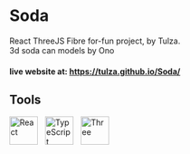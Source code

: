 # Soda
 React ThreeJS Fibre for-fun project, by Tulza. <br/>
 3d soda can models by Ono

#### live website at: https://tulza.github.io/Soda/


## Tools

<img alt="React" align="left" width="50px" style="padding-right:10px" src="https://cdn.jsdelivr.net/gh/devicons/devicon@latest/icons/react/react-original.svg" />
<img alt="TypeScript" align="left" width="50px" style="padding-right:10px" src="https://cdn.jsdelivr.net/gh/devicons/devicon@latest/icons/typescript/typescript-original.svg" />
<img alt="Three" align="left" width="50px" style="padding-right:10px" src="https://cdn.jsdelivr.net/gh/devicons/devicon@latest/icons/threejs/threejs-original.svg" />
